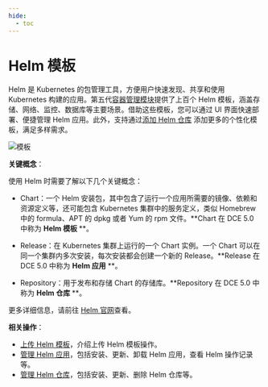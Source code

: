 ```yaml
---
hide:
  - toc
---
```


# Helm 模板

Helm 是 Kubernetes 的包管理工具，方便用户快速发现、共享和使用 Kubernetes 构建的应用。第五代[容器管理模块](../../intro/index.md)提供了上百个 Helm 模板，涵盖存储、网络、监控、数据库等主要场景。借助这些模板，您可以通过 UI 界面快速部署、便捷管理 Helm 应用。此外，支持通过[添加 Helm 仓库](helm-repo.md) 添加更多的个性化模板，满足多样需求。

![模板](https://docs.daocloud.io/daocloud-docs-images/docs/kpanda/images/helm14.png)

**关键概念**：

使用 Helm 时需要了解以下几个关键概念：

- Chart：一个 Helm 安装包，其中包含了运行一个应用所需要的镜像、依赖和资源定义等，还可能包含 Kubernetes 集群中的服务定义，类似 Homebrew 中的 formula、APT 的 dpkg 或者 Yum 的 rpm 文件。**Chart 在 DCE 5.0 中称为 __Helm 模板__ **。

- Release：在 Kubernetes 集群上运行的一个 Chart 实例。一个 Chart 可以在同一个集群内多次安装，每次安装都会创建一个新的 Release。**Release 在 DCE 5.0 中称为 __Helm 应用__ **。

- Repository：用于发布和存储 Chart 的存储库。**Repository 在 DCE 5.0 中称为 __Helm 仓库__ **。

更多详细信息，请前往 [Helm 官网](https://helm.sh/)查看。

**相关操作**：

- [上传 Helm 模板](./upload-helm.md)，介绍上传 Helm 模板操作。
- [管理 Helm 应用](helm-app.md)，包括安装、更新、卸载 Helm 应用，查看 Helm 操作记录等。
- [管理 Helm 仓库](helm-repo.md)，包括安装、更新、删除 Helm 仓库等。

